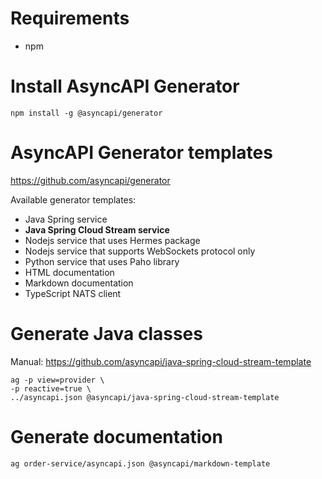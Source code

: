 # Requirements
* npm

# Install AsyncAPI Generator
```
npm install -g @asyncapi/generator
```

# AsyncAPI Generator templates
https://github.com/asyncapi/generator

Available generator templates:
* Java Spring service
* **Java Spring Cloud Stream service**
* Nodejs service that uses Hermes package
* Nodejs service that supports WebSockets protocol only
* Python service that uses Paho library
* HTML documentation
* Markdown documentation
* TypeScript NATS client

# Generate Java classes
Manual: https://github.com/asyncapi/java-spring-cloud-stream-template 

```
ag -p view=provider \
-p reactive=true \
../asyncapi.json @asyncapi/java-spring-cloud-stream-template
```

# Generate documentation
```
ag order-service/asyncapi.json @asyncapi/markdown-template
```
